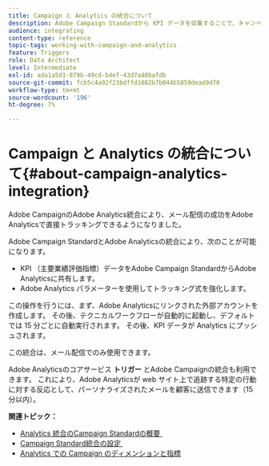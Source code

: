 ```yaml
---
title: Campaign と Analytics の統合について
description: Adobe Campaign Standardから KPI データを収集することで、キャンペーンデータをAdobe Analyticsと共有して、Adobe Campaignからメールマーケティング指標を測定できるようになりました。
audience: integrating
content-type: reference
topic-tags: working-with-campaign-and-analytics
feature: Triggers
role: Data Architect
level: Intermediate
exl-id: ada1a5d1-879b-49cd-b4ef-43d7a40bafdb
source-git-commit: fcb5c4a92f23bdffd1082b7b044b5859dead9d70
workflow-type: tm+mt
source-wordcount: '196'
ht-degree: 7%

---
```


# Campaign と Analytics の統合について{#about-campaign-analytics-integration}

Adobe CampaignのAdobe Analytics統合により、メール配信の成功をAdobe Analyticsで直接トラッキングできるようになりました。

Adobe Campaign StandardとAdobe Analyticsの統合により、次のことが可能になります。

* KPI （主要業績評価指標）データをAdobe Campaign StandardからAdobe Analyticsに共有します。
* Adobe Analytics パラメーターを使用してトラッキング式を強化します。

この操作を行うには、まず、Adobe Analyticsにリンクされた外部アカウントを作成します。 その後、テクニカルワークフローが自動的に起動し、デフォルトでは 15 分ごとに自動実行されます。 その後、KPI データが Analytics にプッシュされます。

この統合は、メール配信でのみ使用できます。

Adobe Analyticsのコアサービス **トリガー** とAdobe Campaignの統合も利用できます。 これにより、Adobe Analyticsが web サイト上で追跡する特定の行動に対する反応として、パーソナライズされたメールを顧客に送信できます（15 分以内）。

**関連トピック：**

* [Analytics 統合のCampaign Standardの概要 &#x200B;](https://experienceleague.adobe.com/docs/analytics/integration/adobe-campaign.html?lang=ja)
* [Campaign Standard統合の設定 &#x200B;](https://experienceleague.adobe.com/docs/campaign-standard/using/integrating-with-adobe-cloud/working-with-campaign-and-analytics/configure-campaign-analytics-integration.html?lang=ja)
* [Analytics での Campaign のディメンションと指標](../../integrating/using/campaign-dimensions-and-metrics-in-analytics.md)
